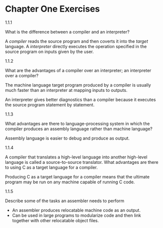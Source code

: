 # Chapter One Exercises

1.1.1 

What is the difference between a compiler and an interpreter?

A *compiler* reads the source program and then coverts it into the *target* language.
A *interpreter* directly executes the operation specified in the source program on inputs given by the user.

1.1.2 

What are the advantages of a compiler over an interpreter; an interpreter over a compiler?

The machine language target program produced by a compiler is usually much faster than an interpreter at mapping
inputs to outputs.

An interpreter gives better diagnostics than a compiler because it executes the source program statement by statement.

1.1.3 

What advantages are there to language-processing system in which the compiler produces an assembly language rather than machine language?

Assembly language is easier to debug and produce as output.

1.1.4

A compiler that translates a high-level language into another high-level language is called a source-to-source translator. 
What advantages are there to using C as a target language for a compiler.

Producing C as a target language for a compiler means that the ultimate program may be run on any machine capable of running C code.

1.1.5

Describe some of the tasks an assembler needs to perform

* An assembler produces relocatable machine code as an output.
* Can be used in large programs to modularize code and then link together with other relocatable object files. 


